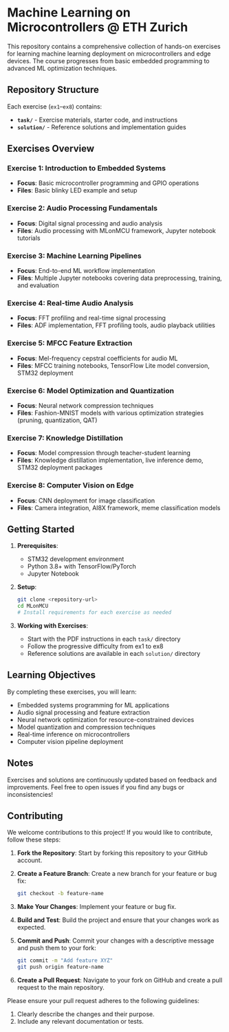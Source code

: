 # Machine Learning on Microcontrollers @ ETH Zurich

This repository contains a comprehensive collection of hands-on exercises for learning machine learning deployment on microcontrollers and edge devices. The course progresses from basic embedded programming to advanced ML optimization techniques.

## Repository Structure

Each exercise (`ex1`–`ex8`) contains:
- **`task/`** - Exercise materials, starter code, and instructions
- **`solution/`** - Reference solutions and implementation guides

## Exercises Overview

### Exercise 1: Introduction to Embedded Systems
- **Focus**: Basic microcontroller programming and GPIO operations
- **Files**: Basic blinky LED example and setup

### Exercise 2: Audio Processing Fundamentals  
- **Focus**: Digital signal processing and audio analysis
- **Files**: Audio processing with MLonMCU framework, Jupyter notebook tutorials

### Exercise 3: Machine Learning Pipelines
- **Focus**: End-to-end ML workflow implementation
- **Files**: Multiple Jupyter notebooks covering data preprocessing, training, and evaluation

### Exercise 4: Real-time Audio Analysis
- **Focus**: FFT profiling and real-time signal processing
- **Files**: ADF implementation, FFT profiling tools, audio playback utilities

### Exercise 5: MFCC Feature Extraction
- **Focus**: Mel-frequency cepstral coefficients for audio ML
- **Files**: MFCC training notebooks, TensorFlow Lite model conversion, STM32 deployment

### Exercise 6: Model Optimization and Quantization
- **Focus**: Neural network compression techniques
- **Files**: Fashion-MNIST models with various optimization strategies (pruning, quantization, QAT)

### Exercise 7: Knowledge Distillation
- **Focus**: Model compression through teacher-student learning
- **Files**: Knowledge distillation implementation, live inference demo, STM32 deployment packages

### Exercise 8: Computer Vision on Edge
- **Focus**: CNN deployment for image classification
- **Files**: Camera integration, AI8X framework, meme classification models

## Getting Started

1. **Prerequisites**: 
   - STM32 development environment
   - Python 3.8+ with TensorFlow/PyTorch
   - Jupyter Notebook

2. **Setup**:
   ```bash
   git clone <repository-url>
   cd MLonMCU
   # Install requirements for each exercise as needed
   ```

3. **Working with Exercises**:
   - Start with the PDF instructions in each `task/` directory
   - Follow the progressive difficulty from ex1 to ex8
   - Reference solutions are available in each `solution/` directory

## Learning Objectives

By completing these exercises, you will learn:
- Embedded systems programming for ML applications
- Audio signal processing and feature extraction
- Neural network optimization for resource-constrained devices
- Model quantization and compression techniques
- Real-time inference on microcontrollers
- Computer vision pipeline deployment

## Notes

Exercises and solutions are continuously updated based on feedback and improvements.
Feel free to open issues if you find any bugs or inconsistencies!

## Contributing

We welcome contributions to this project! If you would like to contribute, follow these steps:

1. **Fork the Repository**: Start by forking this repository to your GitHub account.

2. **Create a Feature Branch**: Create a new branch for your feature or bug fix:

   ```bash
   git checkout -b feature-name
   ```
3. **Make Your Changes**: Implement your feature or bug fix.
4. **Build and Test**: Build the project and ensure that your changes work as expected.
5. **Commit and Push**: Commit your changes with a descriptive message and push them to your fork:
   ```bash
   git commit -m "Add feature XYZ"
   git push origin feature-name
   ```
6. **Create a Pull Request**: Navigate to your fork on GitHub and create a pull request to the main repository.

Please ensure your pull request adheres to the following guidelines:

1. Clearly describe the changes and their purpose.
2. Include any relevant documentation or tests.
